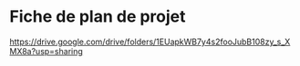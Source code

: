 # Fiche de plan de projet
https://drive.google.com/drive/folders/1EUapkWB7y4s2fooJubB108zy_s_XMX8a?usp=sharing
